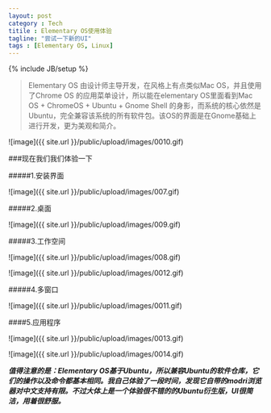 ```yaml
---
layout: post
category : Tech
titile : Elementary OS使用体验
tagline: "尝试一下新的UI"
tags : [Elementary OS, Linux]
---
```

{% include JB/setup %}

>Elementary OS 由设计师主导开发，在风格上有点类似Mac OS，并且使用了Chrome OS 的应用菜单设计，所以能在elementary OS里面看到Mac OS + ChromeOS + Ubuntu + Gnome Shell 的身影，而系统的核心依然是Ubuntu，完全兼容该系统的所有软件包。该OS的界面是在Gnome基础上进行开发，更为美观和简介。

![image]({{ site.url }}/public/upload/images/0010.gif)

###现在我们我们体验一下


#####1.安装界面

![image]({{ site.url }}/public/upload/images/007.gif)

#####2.桌面

![image]({{ site.url }}/public/upload/images/009.gif)

#####3.工作空间

![image]({{ site.url }}/public/upload/images/008.gif)

![image]({{ site.url }}/public/upload/images/0012.gif)

#####4.多窗口

![image]({{ site.url }}/public/upload/images/0011.gif)

####5.应用程序

![image]({{ site.url }}/public/upload/images/0013.gif)

![image]({{ site.url }}/public/upload/images/0014.gif)


***值得注意的是：Elementary OS基于Ubuntu，所以兼容Ubuntu的软件仓库，它们的操作以及命令都基本相同。我自己体验了一段时间，发现它自带的modri浏览器对中文支持有限。不过大体上是一个体验很不错的的Ubuntu衍生版，UI很简洁，用着很舒服。***
